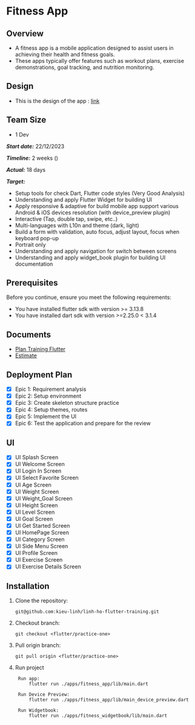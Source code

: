 
# Fitness App

## Overview

- A fitness app is a mobile application designed to assist users in achieving their health and fitness goals. 
- These apps typically offer features such as workout plans, exercise demonstrations, goal tracking, and nutrition monitoring.
## Design

- This is the design of the app : [link](https://www.figma.com/file/cgL21AQDI4EWL0crG5XpXy/Fitness-App?type=design&node-id=0-1&mode=design&t=JEVFe6JUfb2UTrQW-0)

## Team Size 

- 1 Dev

***Start date:*** 22/12/2023 

***Timeline:*** 2 weeks ()

***Actual:*** 18 days

***Target:***

- Setup tools for check Dart, Flutter code styles (Very Good Analysis)
- Understanding and apply Flutter Widget for building UI
- Apply responsive & adaptive for build mobile app support various Android & iOS devices resolution (with device_preview plugin)
- Interactive (Tap, double tap, swipe, etc..)
- Multi-languages with L10n and theme (dark, light)
- Build a form with validation, auto focus, adjust layout, focus when keyboard pop-up
- Portrait only
- Understanding and apply navigation for switch between screens
- Understanding and apply widget_book plugin for building UI documentation

## Prerequisites
Before you continue, ensure you meet the following requirements:
- You have installed flutter sdk with version >= 3.13.8
- You have installed dart sdk with version >=2.25.0 < 3.1.4
    
## Documents
- [Plan Training Flutter](https://docs.google.com/document/d/1KI6ot3FFpO_LyRkXOgGn5A_lWfGzn5KWObt9h5ucBQw/edit#heading=h.gjdgxs)
- [Estimate](https://trello.com/b/NiWPfcm1/practice-one)
​
## Deployment Plan
- [X] Epic 1: Requirement analysis
- [X] Epic 2: Setup environment
- [X] Epic 3: Create skeleton structure practice
- [X] Epic 4: Setup themes, routes
- [X] Epic 5: Implement the UI
- [X] Epic 6: Test the application and prepare for the review

## UI
- [X] UI Splash Screen
- [X] UI Welcome Screen
- [X] UI Login In Screen
- [X] UI Select Favorite Screen
- [X] UI Age Screen
- [X] UI Weight Screen
- [X] UI Weight_Goal Screen
- [X] UI Height Screen
- [X] UI Level Screen
- [X] UI Goal Screen
- [X] UI Get Started Screen
- [X] UI HomePage Screen
- [X] UI Category Screen
- [X] UI Side Menu Screen
- [X] UI Profile Screen
- [X] UI Exercise Screen
- [X] UI Exercise Details Screen
## Installation
1. Clone the repository:
​
    ```
    git@github.com:kieu-linh/linh-ho-flutter-training.git
    ```
2. Checkout branch:
​
    ```
    git checkout <flutter/practice-one> 
    ```
3. Pull origin branch:
​
    ```
    git pull origin <flutter/practice-one> 
    ```
4. Run project
   ```
    Run app:
        flutter run ./apps/fitness_app/lib/main.dart
   ```
   ```
    Run Device Preview:
        flutter run ./apps/fitness_app/lib/main_device_preview.dart
   ```
   ```
    Run Widgetbook:
        flutter run ./apps/fitness_widgetbook/lib/main.dart
   ```